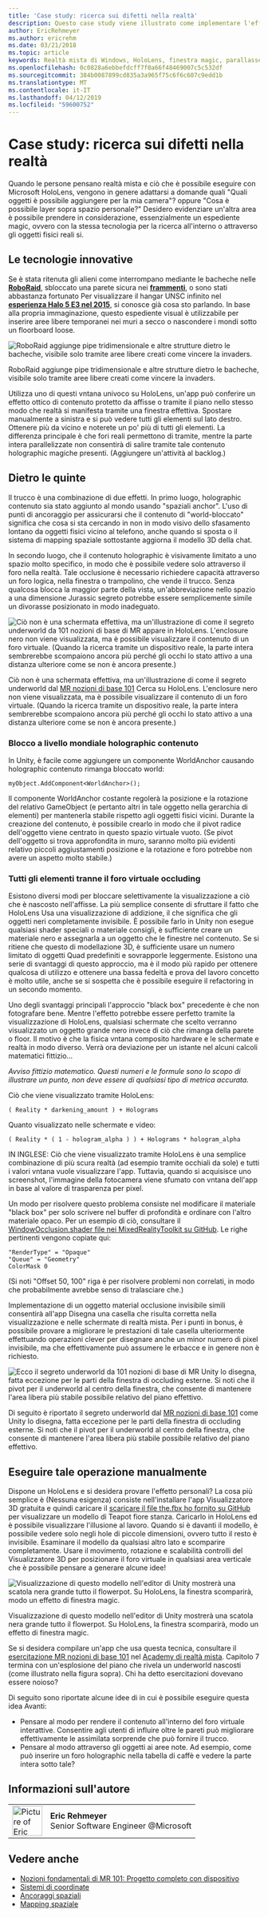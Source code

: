```yaml
---
title: 'Case study: ricerca sui difetti nella realtà'
description: Questo case study viene illustrato come implementare l'effetto della "finestra magic" su HoloLens, consentendo all'utente di vedere dietro i muri sotto il pavimento e in aperture virtuale nell'ambiente effettivo.
author: EricRehmeyer
ms.author: ericrehm
ms.date: 03/21/2018
ms.topic: article
keywords: Realtà mista di Windows, HoloLens, finestra magic, parallasse
ms.openlocfilehash: 0c0828a6ebbefdcff7f0a66f48469007c5c532df
ms.sourcegitcommit: 384b0087899cd835a3a965f75c6f6c607c9edd1b
ms.translationtype: MT
ms.contentlocale: it-IT
ms.lasthandoff: 04/12/2019
ms.locfileid: "59600752"
---
```

# <a name="case-study---looking-through-holes-in-your-reality"></a>Case study: ricerca sui difetti nella realtà

Quando le persone pensano realtà mista e ciò che è possibile eseguire con Microsoft HoloLens, vengono in genere adattarsi a domande quali "Quali oggetti è possibile aggiungere per la mia camera"? oppure "Cosa è possibile layer sopra spazio personale?" Desidero evidenziare un'altra area è possibile prendere in considerazione, essenzialmente un espediente magic, ovvero con la stessa tecnologia per la ricerca all'interno o attraverso gli oggetti fisici reali si.

## <a name="the-tech"></a>Le tecnologie innovative

Se è stata ritenuta gli alieni come interrompano mediante le bacheche nelle  **[RoboRaid](https://www.youtube.com/watch?v=Hf9qkURqtbM)**, sbloccato una parete sicura nei  **[frammenti](case-study-creating-an-immersive-experience-in-fragments.md)**, o sono stati abbastanza fortunato Per visualizzare il hangar UNSC infinito nel  **[esperienza Halo 5 E3 nel 2015](https://www.youtube.com/watch?v=QDw5QjDtFy8)**, si conosce già cosa sto parlando. In base alla propria immaginazione, questo espediente visual è utilizzabile per inserire aree libere temporanei nei muri a secco o nascondere i mondi sotto un floorboard loose.

![RoboRaid aggiunge pipe tridimensionale e altre strutture dietro le bacheche, visibile solo tramite aree libere creati come vincere la invaders.](images/roboraid-640px.png)

RoboRaid aggiunge pipe tridimensionale e altre strutture dietro le bacheche, visibile solo tramite aree libere creati come vincere la invaders.

Utilizza uno di questi vntana univoco su HoloLens, un'app può conferire un effetto ottico di contenuto protetto da affisse o tramite il piano nello stesso modo che realtà si manifesta tramite una finestra effettiva. Spostare manualmente a sinistra e si può vedere tutti gli elementi sul lato destro. Ottenere più da vicino e noterete un po' più di tutti gli elementi. La differenza principale è che fori reali permettono di tramite, mentre la parte intera parallelizzate non consentirà di salire tramite tale contenuto holographic magiche presenti. (Aggiungere un'attività al backlog.)

## <a name="behind-the-scenes"></a>Dietro le quinte

Il trucco è una combinazione di due effetti. In primo luogo, holographic contenuto sia stato aggiunto al mondo usando "spaziali anchor". L'uso di punti di ancoraggio per assicurarsi che il contenuto di "world-bloccato" significa che cosa si sta cercando in non in modo visivo dello sfasamento lontano da oggetti fisici vicino al telefono, anche quando si sposta o il sistema di mapping spaziale sottostante aggiorna il modello 3D della chat.

In secondo luogo, che il contenuto holographic è visivamente limitato a uno spazio molto specifico, in modo che è possibile vedere solo attraverso il foro nella realtà. Tale occlusione è necessario richiedere capacità attraverso un foro logica, nella finestra o trampolino, che vende il trucco. Senza qualcosa blocca la maggior parte della vista, un'abbreviazione nello spazio a una dimensione Jurassic segreto potrebbe essere semplicemente simile un divorasse posizionato in modo inadeguato.

![Ciò non è una schermata effettiva, ma un'illustrazione di come il segreto underworld da 101 nozioni di base di MR appare in HoloLens. L'enclosure nero non viene visualizzata, ma è possibile visualizzare il contenuto di un foro virtuale. (Quando la ricerca tramite un dispositivo reale, la parte intera sembrerebbe scompaiono ancora più perché gli occhi lo stato attivo a una distanza ulteriore come se non è ancora presente.)](images/origamiholecomposited-640px.png)

Ciò non è una schermata effettiva, ma un'illustrazione di come il segreto underworld dal [MR nozioni di base 101](holograms-101.md) Cerca su HoloLens. L'enclosure nero non viene visualizzata, ma è possibile visualizzare il contenuto di un foro virtuale. (Quando la ricerca tramite un dispositivo reale, la parte intera sembrerebbe scompaiono ancora più perché gli occhi lo stato attivo a una distanza ulteriore come se non è ancora presente.)

### <a name="world-locking-holographic-content"></a>Blocco a livello mondiale holographic contenuto

In Unity, è facile come aggiungere un componente WorldAnchor causando holographic contenuto rimanga bloccato world:

```
myObject.AddComponent<WorldAnchor>();
```

Il componente WorldAnchor costante regolerà la posizione e la rotazione del relativo GameObject (e pertanto altri in tale oggetto nella gerarchia di elementi) per mantenerla stabile rispetto agli oggetti fisici vicini. Durante la creazione del contenuto, è possibile crearlo in modo che il pivot radice dell'oggetto viene centrato in questo spazio virtuale vuoto. (Se pivot dell'oggetto si trova approfondita in muro, saranno molto più evidenti relativo piccoli aggiustamenti posizione e la rotazione e foro potrebbe non avere un aspetto molto stabile.)

### <a name="occluding-everything-but-the-virtual-hole"></a>Tutti gli elementi tranne il foro virtuale occluding

Esistono diversi modi per bloccare selettivamente la visualizzazione a ciò che è nascosto nell'affisse. La più semplice consente di sfruttare il fatto che HoloLens Usa una visualizzazione di addizione, il che significa che gli oggetti neri completamente invisibile. È possibile farlo in Unity non esegue qualsiasi shader speciali o materiale consigli, è sufficiente creare un materiale nero e assegnarla a un oggetto che le finestre nel contenuto. Se si ritiene che questo di modellazione 3D, è sufficiente usare un numero limitato di oggetti Quad predefiniti e sovrapporle leggermente. Esistono una serie di svantaggi di questo approccio, ma è il modo più rapido per ottenere qualcosa di utilizzo e ottenere una bassa fedeltà e prova del lavoro concetto è molto utile, anche se si sospetta che è possibile eseguire il refactoring in un secondo momento.

Uno degli svantaggi principali l'approccio "black box" precedente è che non fotografare bene. Mentre l'effetto potrebbe essere perfetto tramite la visualizzazione di HoloLens, qualsiasi schermate che scelto verranno visualizzato un oggetto grande nero invece di ciò che rimanga della parete o floor. Il motivo è che la fisica vntana composito hardware e le schermate e realtà in modo diverso. Verrà ora deviazione per un istante nel alcuni calcoli matematici fittizio...

*Avviso fittizio matematico. Questi numeri e le formule sono lo scopo di illustrare un punto, non deve essere di qualsiasi tipo di metrica accurata.*

Ciò che viene visualizzato tramite HoloLens:

```
( Reality * darkening_amount ) + Holograms
```

Quanto visualizzato nelle schermate e video:

```
( Reality * ( 1 - hologram_alpha ) ) + Holograms * hologram_alpha
```

IN INGLESE: Ciò che viene visualizzato tramite HoloLens è una semplice combinazione di più scura realtà (ad esempio tramite occhiali da sole) e tutti i valori vntana vuole visualizzare l'app. Tuttavia, quando si acquisisce uno screenshot, l'immagine della fotocamera viene sfumato con vntana dell'app in base al valore di trasparenza per pixel.

Un modo per risolvere questo problema consiste nel modificare il materiale "black box" per solo scrivere nel buffer di profondità e ordinare con l'altro materiale opaco. Per un esempio di ciò, consultare il [WindowOcclusion.shader file nei MixedRealityToolkit su GitHub](https://github.com/Microsoft/MixedRealityToolkit-Unity/blob/htk_release/Assets/HoloToolkit/Common/Shaders/WindowOcclusion.shader). Le righe pertinenti vengono copiate qui:

```
"RenderType" = "Opaque"
"Queue" = "Geometry"
ColorMask 0
```

(Si noti "Offset 50, 100" riga è per risolvere problemi non correlati, in modo che probabilmente avrebbe senso di tralasciare che.)

Implementazione di un oggetto material occlusione invisibile simili consentirà all'app Disegna una casella che risulta corretta nella visualizzazione e nelle schermate di realtà mista. Per i punti in bonus, è possibile provare a migliorare le prestazioni di tale casella ulteriormente effettuando operazioni clever per disegnare anche un minor numero di pixel invisibile, ma che effettivamente può assumere le erbacce e in genere non è richiesto.

![Ecco il segreto underworld da 101 nozioni di base di MR Unity lo disegna, fatta eccezione per le parti della finestra di occluding esterne. Si noti che il pivot per il underworld al centro della finestra, che consente di mantenere l'area libera più stabile possibile relativo del piano effettivo.](images/underworld-occluded-640px.png)

Di seguito è riportato il segreto underworld dal [MR nozioni di base 101](holograms-101.md) come Unity lo disegna, fatta eccezione per le parti della finestra di occluding esterne. Si noti che il pivot per il underworld al centro della finestra, che consente di mantenere l'area libera più stabile possibile relativo del piano effettivo.

## <a name="do-it-yourself"></a>Eseguire tale operazione manualmente

Dispone un HoloLens e si desidera provare l'effetto personali? La cosa più semplice è (Nessuna esigenza) consiste nell'installare l'app Visualizzatore 3D gratuita e quindi caricare il [scaricare il file the.fbx ho fornito su GitHub](https://github.com/Microsoft/HolographicAcademy/tree/CaseStudy-MagicWindow/MagicWindow) per visualizzare un modello di Teapot fiore stanza. Caricarlo in HoloLens ed è possibile visualizzare l'illusione al lavoro. Quando si è davanti il modello, è possibile vedere solo negli hole di piccole dimensioni, ovvero tutto il resto è invisibile. Esaminare il modello da qualsiasi altro lato e scomparire completamente. Usare il movimento, rotazione e scalabilità controlli del Visualizzatore 3D per posizionare il foro virtuale in qualsiasi area verticale che è possibile pensare a generare alcune idee!

![Visualizzazione di questo modello nell'editor di Unity mostrerà una scatola nera grande tutto il flowerpot. Su HoloLens, la finestra scomparirà, modo un effetto di finestra magic.](images/magicwindowflowerpotineditor.png)

Visualizzazione di questo modello nell'editor di Unity mostrerà una scatola nera grande tutto il flowerpot. Su HoloLens, la finestra scomparirà, modo un effetto di finestra magic.

Se si desidera compilare un'app che usa questa tecnica, consultare il [esercitazione MR nozioni di base 101](holograms-101.md) nel [Academy di realtà mista](academy.md). Capitolo 7 termina con un'esplosione del piano che rivela un underworld nascosti (come illustrato nella figura sopra). Chi ha detto esercitazioni dovevano essere noioso?

Di seguito sono riportate alcune idee di in cui è possibile eseguire questa idea Avanti:
* Pensare al modo per rendere il contenuto all'interno del foro virtuale interattive. Consentire agli utenti di influire oltre le pareti può migliorare effettivamente le assimilata sorprende che può fornire il trucco.
* Pensare al modo attraverso gli oggetti ai aree note. Ad esempio, come può inserire un foro holographic nella tabella di caffè e vedere la parte intera sotto tale?

## <a name="about-the-author"></a>Informazioni sull'autore

<table style="border-collapse:collapse">
<tr>
<td style="border-style: none" width="60px"><img alt="Picture of Eric Rehmeyer" width="60" height="60" src="images/genericusertile.jpg"></td>
<td style="border-style: none"><b>Eric Rehmeyer</b><br>Senior Software Engineer @Microsoft</td>
</tr>
</table>

## <a name="see-also"></a>Vedere anche
* [Nozioni fondamentali di MR 101: Progetto completo con dispositivo](holograms-101.md)
* [Sistemi di coordinate](coordinate-systems.md)
* [Ancoraggi spaziali](spatial-anchors.md)
* [Mapping spaziale](spatial-mapping.md)
